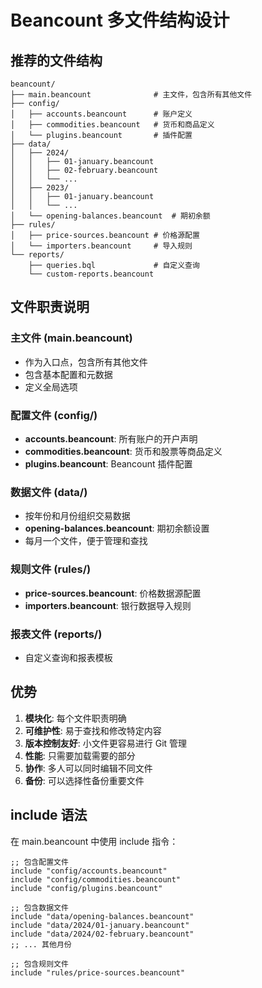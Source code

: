 # Beancount 多文件结构设计

## 推荐的文件结构

```
beancount/
├── main.beancount              # 主文件，包含所有其他文件
├── config/
│   ├── accounts.beancount      # 账户定义
│   ├── commodities.beancount   # 货币和商品定义
│   └── plugins.beancount       # 插件配置
├── data/
│   ├── 2024/
│   │   ├── 01-january.beancount
│   │   ├── 02-february.beancount
│   │   └── ...
│   ├── 2023/
│   │   ├── 01-january.beancount
│   │   └── ...
│   └── opening-balances.beancount  # 期初余额
├── rules/
│   ├── price-sources.beancount # 价格源配置
│   └── importers.beancount     # 导入规则
└── reports/
    ├── queries.bql             # 自定义查询
    └── custom-reports.beancount
```

## 文件职责说明

### 主文件 (main.beancount)
- 作为入口点，包含所有其他文件
- 包含基本配置和元数据
- 定义全局选项

### 配置文件 (config/)
- **accounts.beancount**: 所有账户的开户声明
- **commodities.beancount**: 货币和股票等商品定义
- **plugins.beancount**: Beancount 插件配置

### 数据文件 (data/)
- 按年份和月份组织交易数据
- **opening-balances.beancount**: 期初余额设置
- 每月一个文件，便于管理和查找

### 规则文件 (rules/)
- **price-sources.beancount**: 价格数据源配置
- **importers.beancount**: 银行数据导入规则

### 报表文件 (reports/)
- 自定义查询和报表模板

## 优势

1. **模块化**: 每个文件职责明确
2. **可维护性**: 易于查找和修改特定内容
3. **版本控制友好**: 小文件更容易进行 Git 管理
4. **性能**: 只需要加载需要的部分
5. **协作**: 多人可以同时编辑不同文件
6. **备份**: 可以选择性备份重要文件

## include 语法

在 main.beancount 中使用 include 指令：

```beancount
;; 包含配置文件
include "config/accounts.beancount"
include "config/commodities.beancount"
include "config/plugins.beancount"

;; 包含数据文件
include "data/opening-balances.beancount"
include "data/2024/01-january.beancount"
include "data/2024/02-february.beancount"
;; ... 其他月份

;; 包含规则文件
include "rules/price-sources.beancount"
``` 
